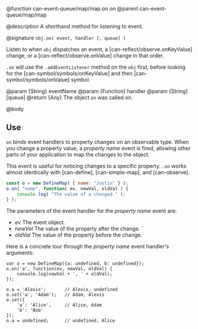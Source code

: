 @function can-event-queue/map/map.on on
@parent can-event-queue/map/map

@description A shorthand method for listening to event.

@signature `obj.on( event, handler [, queue] )`

Listen to when `obj` dispatches an event, a [can-reflect/observe.onKeyValue]
change, or a [can-reflect/observe.onValue] change in that order.

`.on` will use the `.addEventListener`
method on the `obj` first, before looking for the [can-symbol/symbols/onKeyValue]
and then [can-symbol/symbols/onValue] symbol.

@param {String} eventName
@param {Function} handler
@param {String} [queue]
@return {Any} The object `on` was called on.

@body

## Use

`on` binds event handlers to property changes on an observable type. When you change
a property value, a _property name_ event is fired, allowing other parts
of your application to map the changes to the object.

This event is useful for noticing changes to a specific property. `.on` works
almost identically with  [can-define], [can-simple-map], and [can-observe].

```js
const o = new DefineMap( { name: "Justin" } );
o.on( "name", function( ev, newVal, oldVal ) {
	console.log( "The value of a changed." );
} );
```

The parameters of the event handler for the _property name_ event are:

- _ev_ The event object.
- _newVal_ The value of the property after the change. `
- _oldVal_ The value of the property before the change.

Here is a concrete tour through the _property name_ event handler's arguments:

    var o = new DefineMap({a: undefined, b: undefined});
    o.on('a', function(ev, newVal, oldVal) {
        console.log(newVal + ', ' + oldVal);
    });

    o.a = 'Alexis';       // Alexis, undefined
    o.set('a', 'Adam');   // Adam, Alexis
    o.set({
        'a': 'Alice',     // Alice, Adam
        'b': 'Bob'
    });
    o.a = undefined;      // undefined, Alice
